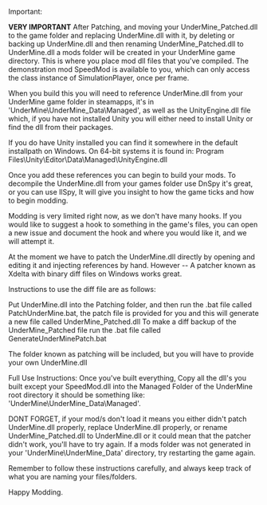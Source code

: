 Important:

**VERY IMPORTANT**
After Patching, and moving your UnderMine_Patched.dll to the game folder and replacing UnderMine.dll with it,
by deleting or backing up UnderMine.dll and then renaming UnderMine_Patched.dll to UnderMine.dll
a mods folder will be created in your UnderMine game directory.
This is where you place mod dll files that you've compiled.
The demonstration mod SpeedMod is available to you, which can only access the class instance of SimulationPlayer, once
per frame.

When you build this you will need to reference UnderMine.dll from your UnderMine game folder in steamapps,
it's in 'UnderMine\UnderMine_Data\Managed', as well as the UnityEngine.dll file which, if you have not installed
Unity you will either need to install Unity or find the dll from their packages.

If you do have Unity installed you can find it somewhere in the default installpath on Windows.
On 64-bit systems it is found in: Program Files\Unity\Editor\Data\Managed\UnityEngine.dll

Once you add these references you can begin to build your mods.
To decompile the UnderMine.dll from your games folder use DnSpy it's great, or you can use IlSpy,
It will give you insight to how the game ticks and how to begin modding.

Modding is very limited right now, as we don't have many hooks.
If you would like to suggest a hook to something in the game's files,
you can open a new issue and document the hook and where you would like it, and we will attempt it.

At the moment we have to patch the UnderMine.dll directly by opening and editing it and injecting references by hand.
However -- A patcher known as Xdelta with binary diff files on Windows works great.

Instructions to use the diff file are as follows:

Put UnderMine.dll into the Patching folder, and then run the .bat file called PatchUnderMine.bat, the patch file is provided for you
and this will generate a new file called UnderMine_Patched.dll
To make a diff backup of the UnderMine_Patched file run the .bat file called GenerateUnderMinePatch.bat

The folder known as patching will be included, but you will have to provide your own UnderMine.dll

Full Use Instructions:
Once you've built everything, Copy all the dll's you built except your SpeedMod.dll into the Managed Folder of
the UnderMine root directory it should be something like: 'UnderMine\UnderMine_Data\Managed'.

DONT FORGET, if your mod/s don't load it means you either didn't patch UnderMine.dll properly, replace UnderMine.dll properly, or rename UnderMine_Patched.dll to UnderMine.dll
or it could mean that the patcher didn't work, you'll have to try again.
If a mods folder was not generated in your 'UnderMine\UnderMine_Data' directory, try restarting the game again.

Remember to follow these instructions carefully, and always keep track of what you are naming your files/folders.

Happy Modding.